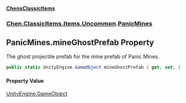 
#### [ChensClassicItems](./index 'index')

### [Chen.ClassicItems.Items.Uncommon](./Chen-ClassicItems-Items-Uncommon 'Chen.ClassicItems.Items.Uncommon').[PanicMines](./Chen-ClassicItems-Items-Uncommon-PanicMines 'Chen.ClassicItems.Items.Uncommon.PanicMines')

## PanicMines.mineGhostPrefab Property
The ghost projectile prefab for the mine prefab of Panic Mines.  
```csharp
public static UnityEngine.GameObject mineGhostPrefab { get; set; }
```

#### Property Value
[UnityEngine.GameObject](https://docs.microsoft.com/en-us/dotnet/api/UnityEngine.GameObject 'UnityEngine.GameObject')  
